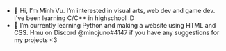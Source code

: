 - 👋 Hi, I’m Minh Vu. I’m interested in visual arts, web dev and game dev. I've been learning C/C++ in highschool :D
- 🌱 I’m currently learning Python and making a website using HTML and CSS. Hmu on Discord @minojuno#4147 if you have any suggestions for my projects <3 

<!---
minhVu03/minhVu03 is a ✨ special ✨ repository because its `README.md` (this file) appears on your GitHub profile.
You can click the Preview link to take a look at your changes.
--->
